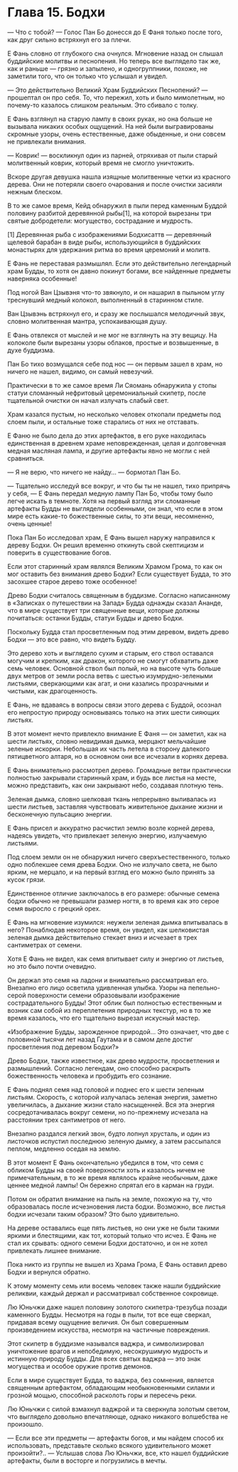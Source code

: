 # Глава 15. Бодхи


— Что с тобой? — Голос Пан Бо донесся до Е Фаня только после того, как друг сильно встряхнул его за плечи.

Е Фань словно от глубокого сна очнулся. Мгновение назад он слышал буддийские молитвы и песнопения. Но теперь все выглядело так же, как и раньше — грязно и запылено, и одногруппники, похоже, не заметили того, что он только что услышал и увидел.

— Это действительно Великий Храм Буддийских Песнопений? — прошептал он про себя. То, что пережил, хоть и было мимолетным, но почему-то казалось слишком реальным. Это сбивало с толку.

Е Фань взглянул на старую лампу в своих руках, но она больше не вызывала никаких особых ощущений. На ней были выгравированы скромные узоры, очень естественные, даже обыденные, и они совсем не привлекали внимания.

— Коврик! — воскликнул один из парней, отряхивая от пыли старый молитвенный коврик, который время не смогло уничтожить.

Вскоре другая девушка нашла изящные молитвенные четки из красного дерева. Они не потеряли своего очарования и после очистки засияли нежным блеском.

В то же самое время, Кейд обнаружил в пыли перед каменным Буддой половину разбитой деревянной рыбы[1], на которой вырезаны три святые добродетели: могущество, сострадание и мудрость.

[1] Деревянная рыба с изображениями Бодхисаттв — деревянный щелевой барабан в виде рыбы, использующийся в буддийских монастырях для удержания ритма во время церемоний и молитв.

Е Фань не переставая размышлял. Если это действительно легендарный храм Будды, то хотя он давно покинут богами, все найденные предметы наверняка особенные!

Под ногой Ван Цзывэня что-то звякнуло, и он нашарил в пыльном углу треснувший медный колокол, выполненный в старинном стиле.

Ван Цзывэнь встряхнул его, и сразу же послышался мелодичный звук, словно молитвенная мантра, успокаивающая душу.

Е Фань отвлекся от мыслей и не мог не взглянуть на эту вещицу. На колоколе были вырезаны узоры облаков, простые и возвышенные, в духе буддизма.

Пан Бо тихо возмущался себе под нос — он первым зашел в храм, но ничего не нашел, видимо, он самый невезучий.

Практически в то же самое время Ли Сяомань обнаружила у стопы статуи сломанный нефритовый церемониальный скипетр, после тщательной очистки он начал излучать слабый свет.

Храм казался пустым, но несколько человек откопали предметы под слоем пыли, и остальные тоже старались от них не отставать.

Е Фаню не было дела до этих артефактов, в его руке находилась единственная в древнем храме неповрежденная, целая и долговечная медная масляная лампа, и другие артефакты явно не могли с ней сравниться.

— Я не верю, что ничего не найду… — бормотал Пан Бо.

— Тщательно исследуй все вокруг, и что бы ты не нашел, тихо припрячь у себя, — Е Фань передал медную лампу Пан Бо, чтобы тому было легче искать в темноте. Хотя на первый взгляд эти сломанные артефакты Будды не выглядели особенными, он знал, что если в этом мире есть какие-то божественные силы, то эти вещи, несомненно, очень ценные!

Пока Пан Бо исследовал храм, Е Фань вышел наружу направился к дереву Бодхи. Он решил временно откинуть свой скептицизм и поверить в существование богов.

Если этот старинный храм являлся Великим Храмом Грома, то как он мог оставить без внимания древо Бодхи? Если существует Будда, то это засохшее старое дерево тоже особенное!

Древо Бодхи считалось священным в буддизме. Согласно написанному в «Записках о путешествии на Запад» Будда однажды сказал Ананде, что в мире существует три священные вещи, которые должны почитаться: останки Будды, статуи Будды и древо Бодхи.

Поскольку Будда стал просветленным под этим деревом, видеть древо Бодхи — это все равно, что видеть Будду.

Это дерево хоть и выглядело сухим и старым, его ствол оставался могучим и крепким, как дракон, которого не смогут обхватить даже семь человек. Основной ствол был полый, но на высоте чуть больше двух метров от земли росла ветвь с шестью изумрудно-зелеными листьями, сверкающими как агат, и они казались прозрачными и чистыми, как драгоценность.

Е Фань, не вдаваясь в вопросы связи этого дерева с Буддой, осознал его непростую природу основываясь только на этих шести сияющих листьях.

В этот момент нечто привлекло внимание Е Фаня — он заметил, как на шести листьях, словно невидимая дымка, мерцают мельчайшие зеленые искорки. Небольшая их часть летела в сторону далекого пятицветного алтаря, но в основном они все исчезали в корнях дерева.

Е Фань внимательно рассмотрел дерево. Громадные ветви практически полностью закрывали старинный храм, и будь все листья на месте, можно представить, как они закрывают небо, создавая плотную тень.

Зеленая дымка, словно шелковая ткань непрерывно выливалась из шести листьев, заставляя чувствовать живительное дыхание жизни и бесконечную пульсацию энергии.

Е Фань присел и аккуратно расчистил землю возле корней дерева, надеясь увидеть, что привлекает зеленую энергию, излучаемую листьями.

Под слоем земли он не обнаружил ничего сверхъестественного, только одно поблекшее семя древа Бодхи. Оно не излучало света, не было ярким, не мерцало, и на первый взгляд его можно было принять за кусок грязи.

Единственное отличие заключалось в его размере: обычные семена бодхи обычно не превышали размер ногтя, в то время как это серое семя выросло с грецкий орех.

Е Фань на мгновение изумился: неужели зеленая дымка впитывалась в него? Понаблюдав некоторое время, он увидел, как шелковистая зеленая дымка действительно стекает вниз и исчезает в трех сантиметрах от семени.

Хотя Е Фань не видел, как семя впитывает силу и энергию от листьев, но это было почти очевидно.

Он держал это семя на ладони и внимательно рассматривал его. Внезапно его лицо осветила удивленная улыбка. Узоры на пепельно-серой поверхности семени образовывали изображение сострадательного Будды! Этот облик был полностью естественным и возник сам собой из переплетения природных текстур, но в то же время казалось, что его тщательно вырезал искусный мастер.

«Изображение Будды, зарожденное природой… Это означает, что две с половиной тысячи лет назад Гаутама и в самом деле достиг просветления под деревом Бодхи?»

Древо Бодхи, также известное, как древо мудрости, просветления и размышлений. Согласно легендам, оно способно раскрыть божественность человека и пробудить его сознание.

Е Фань поднял семя над головой и поднес его к шести зеленым листьям. Скорость, с которой излучалась зеленая энергия, заметно увеличилась, а дыхание жизни стало насыщенней. Вся эта энергия сосредотачивалась вокруг семени, но по-прежнему исчезала на расстоянии трех сантиметров от него.

Внезапно раздался легкий звон, будто лопнул хрусталь, и один из листочков испустил последнюю зеленую дымку, а затем рассыпался пеплом, медленно оседая на землю.

В этот момент Е Фань окончательно убедился в том, что семя с обликом Будды на своей поверхности хоть и казалось ничем не примечательным, в то же время являлось крайне необычным, даже ценнее медной лампы! Он бережно спрятал его в карман на груди.

Потом он обратил внимание на пыль на земле, похожую на ту, что образовалась после исчезновения листа бодхи. Возможно, все листья бодхи исчезали таким образом? Это было удивительно.

На дереве оставались еще пять листьев, но они уже не были такими яркими и блестящими, как тот, который только что исчез. Е Фань не стал их срывать: одного семени Бодхи достаточно, и он не хотел привлекать лишнее внимание.

Пока никто из группы не вышел из Храма Грома, Е Фань оставил древо Бодхи и вернулся обратно.

К этому моменту семь или восемь человек также нашли буддийские реликвии, каждый держал и рассматривал собственное сокровище.

Лю Юньчжи даже нашел половину золотого скипетра-трезубца позади каменного Будды. Несмотря на годы в пыли, тот все еще сверкал, придавая всему ощущение величия. Он был совершенным произведением искусства, несмотря на частичные повреждения.

Этот скипетр в буддизме назывался ваджра, и символизировал уничтожение врагов и непобедимую, несокрушимую мудрость и истинную природу Будды. Для всех святых ваджра — это знак могущества и особое оружие против демонов.

Если в мире существует Будда, то ваджра, без сомнения, является священным артефактом, обладающим необыкновенными силами и грозной мощью, способной расколоть горы и пересечь реки.

Лю Юньчжи с силой взмахнул ваджрой и та сверкнула золотым светом, что выглядело довольно впечатляюще, однако никакого волшебства не произошло.

— Если все эти предметы — артефакты богов, и мы найдем способ их использовать, представьте сколько всякого удивительного может произойти?.. — Услышав слова Лю Юньчжи, все, кто нашел буддийские артефакты, были в восторге и погрузились в мечты.
